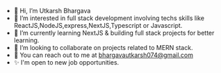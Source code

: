 - 👋 Hi, I’m Utkarsh Bhargava
- 👀 I’m interested in full stack development involving techs skills like ReactJS,NodeJS,express,NextJS,Typescript or Javascript.
- 🌱 I’m currently learning NextJS & building full stack projects for better learning.
- 💞️ I’m looking to collaborate on projects related to MERN stack.
- 🌱  You can reach out to me at [bhargavautkarsh074@gmail.com](mailto:bhargavautkarsh074@gmail.com)
- ✨  I'm open to new job opportunities.

  

<!---
utkarshratedr23/utkarshratedr23 is a ✨ special ✨ repository because its `README.md` (this file) appears on your GitHub profile.
You can click the Preview link to take a look at your changes.
--->
